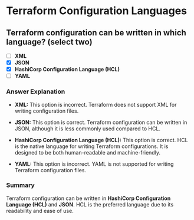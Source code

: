 # Terraform Configuration Languages

## **Terraform configuration can be written in which language? (select two)**

- [ ] **XML**
- [x] **JSON**
- [x] **HashiCorp Configuration Language (HCL)**
- [ ] **YAML**

### Answer Explanation

- **XML:** This option is incorrect. Terraform does not support XML for writing configuration files.
  
- **JSON:** This option is correct. Terraform configuration can be written in JSON, although it is less commonly used compared to HCL.

- **HashiCorp Configuration Language (HCL):** This option is correct. HCL is the native language for writing Terraform configurations. It is designed to be both human-readable and machine-friendly.

- **YAML:** This option is incorrect. YAML is not supported for writing Terraform configuration files.

### Summary

Terraform configuration can be written in **HashiCorp Configuration Language (HCL)** and **JSON**. HCL is the preferred language due to its readability and ease of use.

